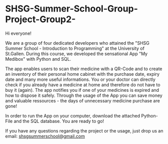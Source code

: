 # SHSG-Summer-School-Group-Project-Group2-

Hi everyone!

We are a group of four dedicated developers who attained the "SHSG Summer School - Introduction to Programming" at the University of St.Gallen. During this course, we developed the sensational App "My Medibox" with Python and SQL. 

The app enables users to scan their medicine with a QR-Code and to create an inventory of their personal home cabinet with the purchase date, expiry date and many more useful informations. You or your doctor can directly check if you already have a medicine at home and therefore do not have to buy it (again). The app notifies you if one of your medicines is expired and how to dispose it safely. Through the usage of the App you can save money and valuable ressources - the days of unnecessary medicine purchase are gone!

In order to run the App on your computer, download the attached Python-File and the SQL database. You are ready to go!

If you have any questions regarding the project or the usage, just drop us an email: shsgsummerschool@gmail.com 
